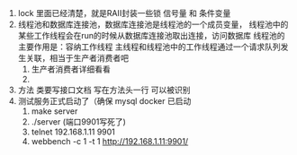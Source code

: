 1. lock 里面已经清楚，就是RAII封装一些锁 信号量 和 条件变量
2. 线程池和数据库连接池，数据库连接池是线程池的一个成员变量，
   线程池中的某些工作线程会在run的时候从数据库连接池取出连接，访问数据库
   线程池的主要作用是：容纳工作线程
   主线程和线程池中的工作线程通过一个请求队列发生关联，相当于生产者消费者吧
   1. 生产者消费者详细看看
   2. 
3. 方法 类要写接口文档  写在方法头一行 可以被识别
4. 测试服务正式启动了（确保 mysql docker 已启动
   1. make server 
   2. ./server (端口9901写死了)
   3. telnet 192.168.1.11 9901
   4. webbench -c 1 -t 1 http://192.168.1.11:9901/

